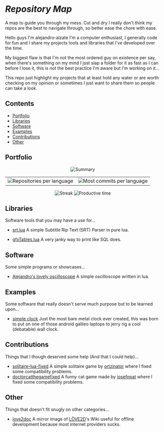 # *Repository Map*
A map to guide you through my mess. Cut and dry I really don't think my repos are the best to navigate through, so better ease the chore with ease.

Hello guys I'm alejandro-alzate I'm a computer enthusiast, I generally code for fun and I share my projects tools and libraries that I've developed over the time.

My biggest flaw is that I'm not the most ordered guy on existence per say, when there's something on my mind I just slap a folder for it as fast as I can before I lose it, this is not the best practice I'm aware but I'm working on it...

This repo just highlight my projects that at least hold any water or are worth checking on my opinion or sometimes I just want to share them so people can take a look.

## Contents
- [Portfolio](#portfolio)
- [Libraries](#libraries)
- [Software](#software)
- [Examples](#examples)
- [Contributions](#contributions)
- [Other](#other)

## Portfolio

<div align="center">
	<img src="http://github-profile-summary-cards.vercel.app/api/cards/profile-details?username=alejandro-alzate&theme=2077" alt="Summary"/>
	<table>
	<tr>
		<td>
			<img src="http://github-profile-summary-cards.vercel.app/api/cards/repos-per-language?username=alejandro-alzate&theme=2077" alt="Repositories per language"/>
		</td>
		<td>
			<img src="http://github-profile-summary-cards.vercel.app/api/cards/most-commit-language?username=alejandro-alzate&theme=2077" alt="Most commits per language"/>
		</td>
	</tr>
	</table>
	<img src="http://github-profile-summary-cards.vercel.app/api/cards/stats?username=alejandro-alzate&theme=2077" alt="Streak"/>
	<img src="http://github-profile-summary-cards.vercel.app/api/cards/productive-time?username=alejandro-alzate&theme=2077&utcOffset=8" alt="Productive time"/>
</div>


## Libraries
Software tools that you may have a use for...
- [srt.lua](https://github.com/alejandro-alzate/srt-lua) A simple Subtitle Rip Text (SRT) Parser in pure lua.
<!-- - [Object.lua](https://github.com/alejandro-alzate/Object.lua) OOP in lua made easy! -->
- [gfxTables.lua](https://github.com/alejandro-alzate/gfxTables.lua) A very janky way to print like SQL does.

## Software
Some simple programs or showcases...
- [Alejandro's lovely oscilloscope](https://github.com/alejandro-alzate/alejandro-lovely-oscilloscope) A simple oscilloscope written in lua.

## Examples
Some software that really doesn't serve much purpose but to be learned upon...
- [simple clock](https://github.com/alejandro-alzate/simple-clock) Just the most bare metal clock ever created, this was born to put on one of those android galileo laptops to jerry rig a cool (debatable) wall clock.

## Contributions
Things that I though deserved some help (And that I could help)...
- [solitaire-lua-fixed](https://github.com/alejandro-alzate/solitaire-lua-fixed) A simple solitaire game by [ortzinator](https://github.com/ortzinator) where I fixed some compatibility problems.
- [doctorcatthegamefixed](https://github.com/alejandro-alzate/doctorcatthegamefixed) A funny cat game made by [josefnpat](https://github.com/josefnpat) where I fixed some compatibility problems.

## Other
Things that doesn't fit snugly on other categories...
- [love2doc](https://github.com/alejandro-alzate/love2doc) A mirror image of [LÖVE2D](love2d.org)'s Wiki useful for offline development because most internet providers sucks.
